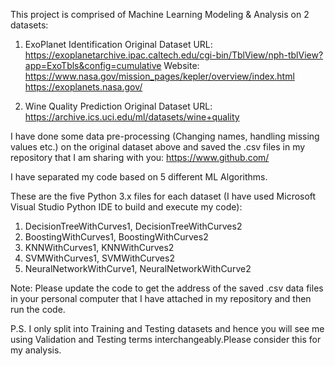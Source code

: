 This project is comprised of Machine Learning Modeling & Analysis on 2 datasets:

1. ExoPlanet Identification
Original Dataset URL: 
https://exoplanetarchive.ipac.caltech.edu/cgi-bin/TblView/nph-tblView?app=ExoTbls&config=cumulative
Website: 
https://www.nasa.gov/mission_pages/kepler/overview/index.html
https://exoplanets.nasa.gov/

2. Wine Quality Prediction
Original Dataset URL: 
https://archive.ics.uci.edu/ml/datasets/wine+quality

I have done some data pre-processing (Changing names, handling missing values etc.) on the original dataset above
and saved the .csv files in my repository that I am sharing with you:
https://www.github.com/

I have separated my code based on 5 different ML Algorithms.

These are the five Python 3.x files for each dataset (I have used Microsoft Visual Studio Python IDE to build and execute my code):

1. DecisionTreeWithCurves1, DecisionTreeWithCurves2
2. BoostingWithCurves1, BoostingWithCurves2
3. KNNWithCurves1, KNNWithCurves2
4. SVMWithCurves1, SVMWithCurves2
5. NeuralNetworkWithCurve1, NeuralNetworkWithCurve2


Note: Please update the code to get the address of the saved .csv data files in your personal computer that I have attached in my repository 
and then run the code.

P.S. I only split into Training and Testing datasets and hence you will see me using Validation and Testing terms interchangeably.Please consider this for my analysis.

